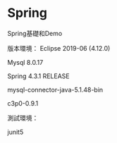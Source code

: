 # Spring
Spring基礎和Demo

版本環境：
Eclipse 2019-06 (4.12.0)

Mysql 8.0.17 

Spring 4.3.1 RELEASE

mysql-connector-java-5.1.48-bin

c3p0-0.9.1

測試環境：

junit5
